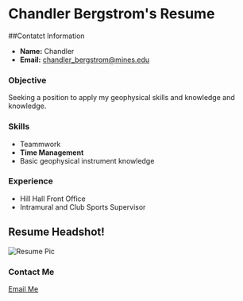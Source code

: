 
# Chandler Bergstrom's Resume

##Contatct Information
- **Name:** Chandler 
- **Email:** chandler_bergstrom@mines.edu

### Objective
Seeking a position to apply my geophysical skills and knowledge and knowledge.

### Skills 
- Teammwork
- **Time Management**
- Basic geophysical instrument knowledge

### Experience
- Hill Hall Front Office 
- Intramural and Club Sports Supervisor 

## Resume Headshot!
![Resume Pic](/Users/chandlerbergstrom/Downloads/IMG_3096.jpg)

### Contact Me
[Email Me](mailto:chandler_bergstrom@mines.edu)
